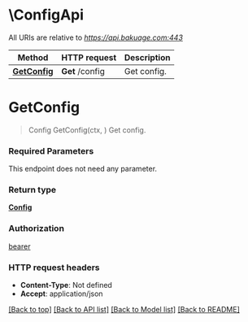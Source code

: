# \ConfigApi

All URIs are relative to *https://api.bakuage.com:443*

Method | HTTP request | Description
------------- | ------------- | -------------
[**GetConfig**](ConfigApi.md#GetConfig) | **Get** /config | Get config.


# **GetConfig**
> Config GetConfig(ctx, )
Get config.

### Required Parameters
This endpoint does not need any parameter.

### Return type

[**Config**](Config.md)

### Authorization

[bearer](../README.md#bearer)

### HTTP request headers

 - **Content-Type**: Not defined
 - **Accept**: application/json

[[Back to top]](#) [[Back to API list]](../README.md#documentation-for-api-endpoints) [[Back to Model list]](../README.md#documentation-for-models) [[Back to README]](../README.md)

